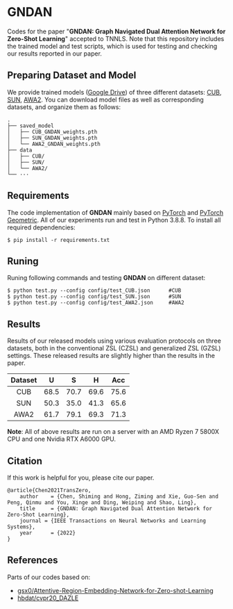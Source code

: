 # GNDAN
<!-- ![](imgs/model.jpeg) -->
Codes for the paper "**GNDAN: Graph Navigated Dual Attention Network for Zero-Shot Learning**" accepted to TNNLS. Note that this repository includes the trained model and test scripts, which is used for testing and checking our results reported in our paper.

## Preparing Dataset and Model
We provide trained models ([Google Drive](https://drive.google.com/drive/folders/1RjzIVQ9YykhOusAcjM9QHlMp5W_iaQoY?usp=sharing)) of three different datasets: [CUB](http://www.vision.caltech.edu/visipedia/CUB-200-2011.html), [SUN](http://cs.brown.edu/~gmpatter/sunattributes.html), [AWA2](http://cvml.ist.ac.at/AwA2/). You can download model files as well as corresponding datasets, and organize them as follows: 
```
.
├── saved_model
│   ├── CUB_GNDAN_weights.pth
│   ├── SUN_GNDAN_weights.pth
│   └── AWA2_GNDAN_weights.pth
├── data
│   ├── CUB/
│   ├── SUN/
│   └── AWA2/
└── ···
```
## Requirements
The code implementation of **GNDAN** mainly based on [PyTorch](https://pytorch.org/) and [PyTorch Geometric](https://pytorch-geometric.readthedocs.io/en/latest/). All of our experiments run and test in Python 3.8.8. To install all required dependencies:
```
$ pip install -r requirements.txt
```
## Runing
Runing following commands and testing **GNDAN** on different dataset: 
```
$ python test.py --config config/test_CUB.json      #CUB
$ python test.py --config config/test_SUN.json      #SUN
$ python test.py --config config/test_AWA2.json     #AWA2
```

## Results
Results of our released models using various evaluation protocols on three datasets, both in the conventional ZSL (CZSL) and generalized ZSL (GZSL) settings. These released results are slightly higher than the results in the paper.

| Dataset | U | S | H | Acc |
| :-----: | :-----: | :-----: | :-----: | :-----: |
| CUB | 68.5 | 70.7 | 69.6 | 75.6 |
| SUN | 50.3 | 35.0 | 41.3 | 65.6 |
| AWA2 | 61.7 | 79.1 | 69.3 | 71.3 |

**Note**: All of above results are run on a server with an AMD Ryzen 7 5800X CPU and one Nvidia RTX A6000 GPU.

## Citation
If this work is helpful for you, please cite our paper.

```
@article{Chen2021TransZero,
    author    = {Chen, Shiming and Hong, Ziming and Xie, Guo-Sen and Peng, Qinmu and You, Xinge and Ding, Weiping and Shao, Ling},
    title     = {GNDAN: Graph Navigated Dual Attention Network for Zero-Shot Learning},
    journal = {IEEE Transactions on Neural Networks and Learning Systems},
    year      = {2022}
}
```

## References
Parts of our codes based on:
* [gsx0/Attentive-Region-Embedding-Network-for-Zero-shot-Learning](https://github.com/gsx0/Attentive-Region-Embedding-Network-for-Zero-shot-Learning)
* [hbdat/cvpr20_DAZLE](https://github.com/hbdat/cvpr20_DAZLE)
